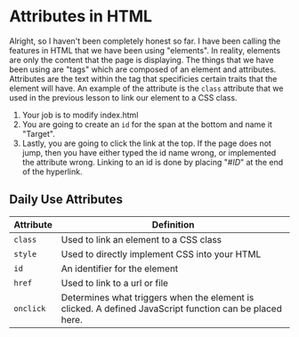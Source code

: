 # Attributes in HTML
Alright, so I haven't been completely honest so far. I have been calling the features in HTML that we have been using "elements". In reality, elements are only the content that the page is displaying. The things that we have been using are "tags" which are composed of an element and attributes. Attributes are the text within the tag that specificies certain traits that the element will have. An example of the attribute is the `class` attribute that we used in the previous lesson to link our element to a CSS class.

1. Your job is to modify index.html
2. You are going to create an `id` for the span at the bottom and name it "Target".
3. Lastly, you are going to click the link at the top. If the page does not jump, then you have either typed the id name wrong, or implemented the attribute wrong. Linking to an id is done by placing "#*ID*" at the end of the hyperlink.

Daily Use Attributes
---
|Attribute|Definition|
|---|---|
|`class`|Used to link an element to a CSS class|
|`style`|Used to directly implement CSS into your HTML|
|`id`|An identifier for the element|
|`href`|Used to link to a url or file|
|`onclick`|Determines what triggers when the element is clicked. A defined JavaScript function can be placed here.|
